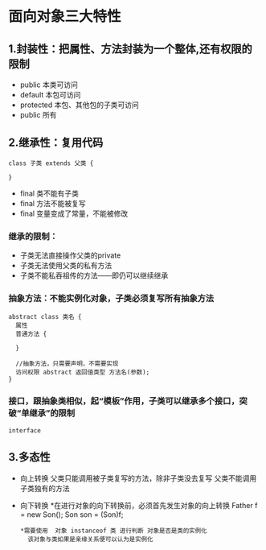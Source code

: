 # 面向对象三大特性
## 1.封装性：把属性、方法封装为一个整体,还有权限的限制
* public 本类可访问
* default 本包可访问
* protected 本包、其他包的子类可访问
* public 所有

## 2.继承性：复用代码
    class 子类 extends 父类 {

    }

* final 类不能有子类
* final 方法不能被复写
* final 变量变成了常量，不能被修改

### 继承的限制：
* 子类无法直接操作父类的private
* 子类无法使用父类的私有方法
* 子类不能私吞祖传的方法——即仍可以继续继承

### 抽象方法：不能实例化对象，子类必须复写所有抽象方法
    abstract class 类名 {
      属性
      普通方法 {

      }

      //抽象方法，只需要声明，不需要实现
      访问权限 abstract 返回值类型 方法名(参数);
    }

### 接口，跟抽象类相似，起“模板”作用，子类可以继承多个接口，突破“单继承”的限制
    interface

## 3.多态性

* 向上转换
      父类只能调用被子类复写的方法，除非子类没去复写
      父类不能调用子类独有的方法


* 向下转换
      *在进行对象的向下转换前，必须首先发生对象的向上转换
      Father f = new Son();
      Son son = (Son)f;

      *需要使用  对象 instanceof 类 进行判断 对象是否是类的实例化
      	该对象与类如果是亲缘关系便可以认为是实例化
